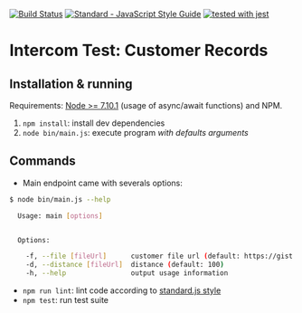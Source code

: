 [![Build Status](https://travis-ci.org/maxpou/intercom-test.svg?branch=master)](https://travis-ci.org/maxpou/intercom-test) [![Standard - JavaScript Style Guide](https://img.shields.io/badge/code_style-standard-brightgreen.svg)](https://standardjs.com) [![tested with jest](https://img.shields.io/badge/tested_with-jest-99424f.svg)](https://github.com/facebook/jest)

# Intercom Test: Customer Records

## Installation & running

Requirements: [Node >= 7.10.1](http://node.green/#ES2017-features-async-functions) (usage of async/await functions) and NPM.

1. `npm install`: install dev dependencies
2. `node bin/main.js`: execute program *with defaults arguments*

## Commands

* Main endpoint came with severals options:

```bash
$ node bin/main.js --help

  Usage: main [options]


  Options:

    -f, --file [fileUrl]      customer file url (default: https://gist.githubusercontent.com/brianw/19896c50afa89ad4dec3/raw/6c11047887a03483c50017c1d451667fd62a53ca/gistfile1.txt)
    -d, --distance [fileUrl]  distance (default: 100)
    -h, --help                output usage information

```

* `npm run lint`: lint code according to [standard.js style](https://standardjs.com/)
* `npm test`: run test suite
